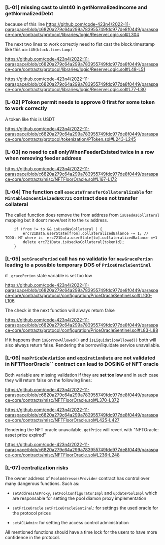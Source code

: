 ### [L-01] missing cast to uint40 in getNormalizedIncome and getNormalizedDebt

because of this line
https://github.com/code-423n4/2022-11-paraspace/blob/c6820a279c64a299a783955749fdc977de8f0449/paraspace-core/contracts/protocol/libraries/logic/ReserveLogic.sol#L304

The next two lines to work correctly need to fist cast the block.timestamp like this ``uint40(block.timestamp)``

https://github.com/code-423n4/2022-11-paraspace/blob/c6820a279c64a299a783955749fdc977de8f0449/paraspace-core/contracts/protocol/libraries/logic/ReserveLogic.sol#L48-L51

https://github.com/code-423n4/2022-11-paraspace/blob/c6820a279c64a299a783955749fdc977de8f0449/paraspace-core/contracts/protocol/libraries/logic/ReserveLogic.sol#L77-L80

### [L-02] PToken permit needs to approve 0 first for some token to work correctly

A token like this is USDT

https://github.com/code-423n4/2022-11-paraspace/blob/c6820a279c64a299a783955749fdc977de8f0449/paraspace-core/contracts/protocol/tokenization/PToken.sol#L243-L245

### [L-03] no need to call onlyWhenFeederExisted twice in a row when removing feeder address

https://github.com/code-423n4/2022-11-paraspace/blob/c6820a279c64a299a783955749fdc977de8f0449/paraspace-core/contracts/misc/NFTFloorOracle.sol#L167-L172

### [L-04] The function call ``executeTransferCollateralizable`` for ``MintableIncentivizedERC721`` contract does not transfer collateral

The called function does remove the from address from ``isUsedAsCollateral`` mapping but it dosnt move/set it to the ``to`` address.

```solidity
    if (from != to && isUsedAsCollateral_) {
        erc721Data.userState[from].collateralizedBalance -= 1; // TODO: M? where is  erc721Data.userState[to].collateralizedBalance =+1
        delete erc721Data.isUsedAsCollateral[tokenId];
    }
```

### [L-05] ``setGracePeriod`` call has no validatio for ``newGracePerion`` leading to a possible temporary DOS of ``PriceOracleSentinel``

if ``_gracePerion`` state variable is set too low

https://github.com/code-423n4/2022-11-paraspace/blob/c6820a279c64a299a783955749fdc977de8f0449/paraspace-core/contracts/protocol/configuration/PriceOracleSentinel.sol#L100-L106

The check in the next function will always return false

https://github.com/code-423n4/2022-11-paraspace/blob/c6820a279c64a299a783955749fdc977de8f0449/paraspace-core/contracts/protocol/configuration/PriceOracleSentinel.sol#L83-L88

If it happens then ``isBorrowAllowed()`` and ``isLiquidationAllowed()`` both will also always return false. Rendering the borrow/liquidate service unavailable.

### [L-06] ``maxPriceDeviation`` and ``expirationDate`` are not validated in NFTFloorOracle`` contract can lead to DOSING of NFT oracle

Both variable are missing validation if they are **set too low** and in such case they will return false on the following lines:

https://github.com/code-423n4/2022-11-paraspace/blob/c6820a279c64a299a783955749fdc977de8f0449/paraspace-core/contracts/misc/NFTFloorOracle.sol#L370-L372

https://github.com/code-423n4/2022-11-paraspace/blob/c6820a279c64a299a783955749fdc977de8f0449/paraspace-core/contracts/misc/NFTFloorOracle.sol#L425-L427

Rendering the NFT oracle unavailable. ``getPrice`` will revert with "NFTOracle: asset price expired"

https://github.com/code-423n4/2022-11-paraspace/blob/c6820a279c64a299a783955749fdc977de8f0449/paraspace-core/contracts/misc/NFTFloorOracle.sol#L236-L248

### [L-07] centralization risks

The owner address of ``PoolAddressesProvider`` contract has control over many dangerous functions. Such as:

* ``setAddressAsProxy``, ``setPoolConfiguratorImpl`` and ``updatePoolImpl`` which are responsable for setting the pool diamon proxy implementation

* ``setPriceOracle`` ``setPriceOracleSentinel``: for settings the used oracle for the protocol prices

* ``setACLAdmin``: for setting the access control administration

All mentioned functions should have a time lock for the users to have more confidence in the protocol.